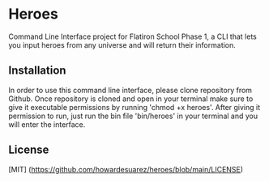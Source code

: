 # Heroes
Command Line Interface project for Flatiron School Phase 1, a CLI that lets you input heroes from any universe and will return their information.

## Installation

In order to use this command line interface, please clone repository from Github.
Once repository is cloned and open in your terminal make sure to give it executable permissions by running 'chmod +x heroes'.
After giving it permission to run, just run the bin file 'bin/heroes' in your terminal and you will enter the interface.

## License

[MIT] (https://github.com/howardesuarez/heroes/blob/main/LICENSE)

